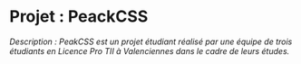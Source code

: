 ﻿Projet : PeackCSS
=================
*Description : PeakCSS est un projet étudiant réalisé par une équipe de trois étudiants en Licence Pro TII à Valenciennes dans le cadre de leurs études.*
